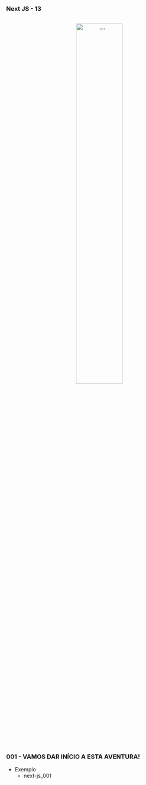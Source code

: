 ##
### Next JS - 13
##

<p align="center">
  <img alt="...." src="../next-js_13/assets/next-js-seeklogo.com.svg" width="50%">
</p>


### 001 - VAMOS DAR INÍCIO A ESTA AVENTURA!

- Exemplo
    - next-js_001
































